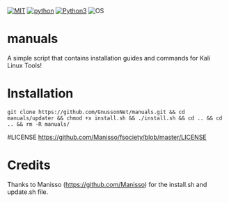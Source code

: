 [![MIT](https://img.shields.io/packagist/l/doctrine/orm.svg)](https://github.com/GnussonNet/manuals/blob/master/LICENSE) 
[![python](https://img.shields.io/badge/python-2.7-brightgreen.svg)](https://www.python.org/downloads/release/python-2714/)
[![Python3](https://img.shields.io/badge/Python-3-green.svg?style=flat-square)](https://github.com/Manisso/fsociety/tree/python3)
![OS](https://img.shields.io/badge/Tested%20On-Linux%20-yellowgreen.svg?style=flat-square)
# manuals
A simple script that contains installation guides and commands for Kali Linux Tools!

# Installation
`git clone https://github.com/GnussonNet/manuals.git && cd manuals/updater && chmod +x install.sh && ./install.sh && cd .. && cd .. && rm -R manuals/`

#LICENSE
https://github.com/Manisso/fsociety/blob/master/LICENSE

# Credits
Thanks to Manisso (https://github.com/Manisso) for the install.sh and update.sh file. 
